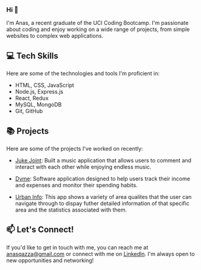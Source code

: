 ### Hi 👋

I'm Anas, a recent graduate of the UCI Coding Bootcamp. I'm passionate about coding and enjoy working on a wide range of projects, from simple websites to complex web applications. 

## 💻 Tech Skills

Here are some of the technologies and tools I'm proficient in:

- HTML, CSS, JavaScript
- Node.js, Express.js
- React, Redux
- MySQL, MongoDB
- Git, GitHub

## 📚 Projects

Here are some of the projects I've worked on recently:
- [Juke Joint](https://juke-joint.herokuapp.com/login): Built a music application that allows users to comment and interact with each other while enjoying endless music.

- [Dyme](https://dyme.herokuapp.com/): Software application designed to help users track their income and expenses and monitor their spending habits.

- [Urban Info](https://noahfajarda.github.io/Urban-Info/): This app shows a variety of area qualites that the user can navigate through to dispay futher detailed information of that specific area and the statistics associated with them.

## 📫 Let's Connect!

If you'd like to get in touch with me, you can reach me at [anasqazza@gmail.com](mailto:anasqazza@gmail.com) or connect with me on [LinkedIn](https://www.linkedin.com/in/anas-qazza/). I'm always open to new opportunities and networking!


<!--
**aqazza/aqazza** is a ✨ _special_ ✨ repository because its `README.md` (this file) appears on your GitHub profile.

Here are some ideas to get you started:

- 🔭 I’m currently working on ...
- 🌱 I’m currently learning ...
- 👯 I’m looking to collaborate on ...
- 🤔 I’m looking for help with ...
- 💬 Ask me about ...
- 📫 How to reach me: ...
- 😄 Pronouns: ...
- ⚡ Fun fact: ...
-->
